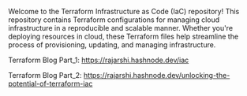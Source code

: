 Welcome to the Terraform Infrastructure as Code (IaC) repository! This repository contains Terraform configurations for managing cloud infrastructure in a reproducible and scalable manner. Whether you're deploying resources in cloud, these Terraform files help streamline the process of provisioning, updating, and managing infrastructure.


Terraform Blog Part_1: https://rajarshi.hashnode.dev/iac 

Terraform Blog Part_2: https://rajarshi.hashnode.dev/unlocking-the-potential-of-terraform-iac
